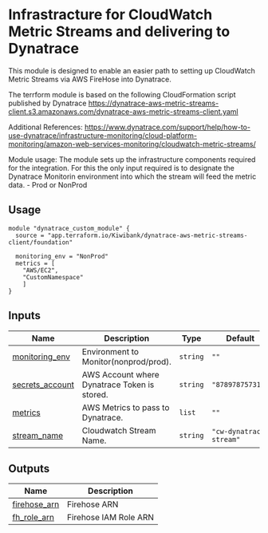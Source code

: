 # Infrastracture for CloudWatch Metric Streams and delivering to Dynatrace
This module is designed to enable an easier path to setting up CloudWatch Metric Streams via AWS FireHose into Dynatrace.

The terrform module is based on the following CloudFormation script published by Dynatrace
https://dynatrace-aws-metric-streams-client.s3.amazonaws.com/dynatrace-aws-metric-streams-client.yaml

Additional References:
https://www.dynatrace.com/support/help/how-to-use-dynatrace/infrastructure-monitoring/cloud-platform-monitoring/amazon-web-services-monitoring/cloudwatch-metric-streams/

Module usage:
The module sets up the infrastructure components required for the integration. 
For this the only input required is to designate the Dynatrace Monitorin environment into which the stream will feed the metric data.
    - Prod or NonProd

## Usage

```hcl
module "dynatrace_custom_module" {
  source = "app.terraform.io/Kiwibank/dynatrace-aws-metric-streams-client/foundation"
  
  monitoring_env = "NonProd"
  metrics = [
    "AWS/EC2",
    "CustomNamespace"
    ]
}
```

## Inputs

| Name | Description | Type | Default | Required |
|------|-------------|------|---------|:--------:|
| <a name="input_monitoring_env"></a> [monitoring\_env](#input\_monitoring\_env) | Environment to Monitor(nonprod/prod). | `string` | `""` | yes |
| <a name="input_secrets_account"></a> [secrets\_account](#input\_secrets\_account) | AWS Account where Dynatrace Token is stored. | `string` | `"878978757310"` | no |
| <a name="input_metrics"></a> [metrics](#input\_metrics) | AWS Metrics to pass to Dynatrace. | `list` | `""` | yes |
| <a name="stream_name"></a> [stream\_name](#input\_stream\_name) | Cloudwatch Stream Name. | `string` | `"cw-dynatrace-stream"` | no |

## Outputs

| Name | Description |
|------|-------------|
| <a name="output_firehose_arn"></a> [firehose\_arn](#output\_firehose\_arn) | Firehose ARN |
| <a name="output_fh_role_arn"></a> [fh\_role\_arn](#output\_fh\_role\_arn) | Firehose IAM Role ARN |git 